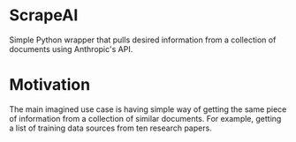 # ScrapeAI
Simple Python wrapper that pulls desired information from a collection of documents using Anthropic's API.

# Motivation
The main imagined use case is having simple way of getting the same piece of information from a collection of similar documents. For example, getting a list of training data sources from ten research papers.